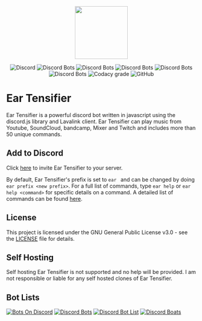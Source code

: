 <div align="center">
    <img src="https://eartensifier.net/images/eartensifier.png" width="140px" height="140px" /><br>
</div>

<div align="center">

![Discord](https://img.shields.io/discord/473426453204172811?color=7289DA)
![Discord Bots](https://botlist.space/bot/472714545723342848/badge?property=status&style=flat&color=brightgreen)
![Discord Bots](https://botlist.space/bot/472714545723342848/badge?property=servers&style=flat&color=9cf)
![Discord Bots](https://botlist.space/bot/472714545723342848/badge?property=shards&style=flat&color=9cf)
![Discord Bots](https://botlist.space/bot/472714545723342848/badge?property=library&style=flat&color=informational)
![Discord Bots](https://botlist.space/bot/472714545723342848/badge?property=owner&style=flat&color=informational)
![Codacy grade](https://img.shields.io/codacy/grade/dd4942f55f7447b8976e82b653f8518c)
![GitHub](https://img.shields.io/github/license/Tetracyl/EarTensifier)

</div>

<h1>Ear Tensifier</h1>

Ear Tensifier is a powerful discord bot written in javascript using the discord.js library and Lavalink client. Ear Tensifier can play music from Youtube, SoundCloud, bandcamp, Mixer and Twitch and includes more than 50 unique commands.

## Add to Discord
Click [here](https://eartensifier.net/invite) to invite Ear Tensifier to your server. 

By default, Ear Tensifier's prefix is set to `ear `  and can be changed by doing `ear prefix <new prefix>`. For a full list of commands, type `ear help` or `ear help <command>` for specific details on a command. A detailed list of commands can be found [here](https://eartensifier.net/commands).

## License
This project is licensed under the GNU General Public License v3.0 - see the [LICENSE](LICENSE) file for details.

## Self Hosting
Self hosting Ear Tensifier is not supported and no help will be provided. I am not responsible or liable for any self hosted clones of Ear Tensifier.

## Bot Lists
[![Bots On Discord](https://bots.ondiscord.xyz/bots/472714545723342848/embed?theme=dark&showGuilds=true)](https://bots.ondiscord.xyz/bots/472714545723342848)
[![Discord Bots](https://top.gg/api/widget/472714545723342848.svg)](https://top.gg/bot/472714545723342848)
[![Discord Bot List](https://discordbotlist.com/api/bots/ear-tensifier/widget)](https://discordbotlist.com/bots/ear-tensifier)
[![Discord Boats](https://discord.boats/api/widget/472714545723342848)](https://discord.boats/bot/472714545723342848)